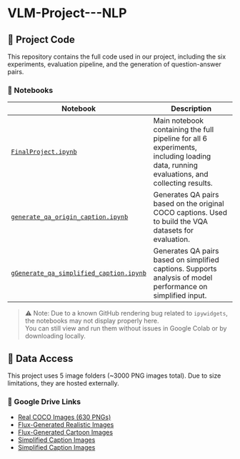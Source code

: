 # VLM-Project---NLP
## 🧠 Project Code

This repository contains the full code used in our project, including the six experiments, evaluation pipeline, and the generation of question-answer pairs.

### 📂 Notebooks

| Notebook | Description |
|----------|-------------|
| [`FinalProject.ipynb`](FinalProject.ipynb) | Main notebook containing the full pipeline for all 6 experiments, including loading data, running evaluations, and collecting results. |
| [`generate_qa_origin_caption.ipynb`](generate_qa_origin_caption.ipynb) | Generates QA pairs based on the original COCO captions. Used to build the VQA datasets for evaluation. |
| [`gGenerate_qa_simplified_caption.ipynb`](Generate_qa_simplified_caption.ipynb) | Generates QA pairs based on simplified captions. Supports analysis of model performance on simplified input. |

> ⚠️ Note: Due to a known GitHub rendering bug related to `ipywidgets`, the notebooks may not display properly here.  
> You can still view and run them without issues in Google Colab or by downloading locally.

## 📁 Data Access

This project uses 5 image folders (~3000 PNG images total). Due to size limitations, they are hosted externally.

### 🔗 Google Drive Links

- [Real COCO Images (630 PNGs)](https://drive.google.com/drive/folders/1G1ucXLwMytVNfmzJcCRnAN2Ix77XcpM5?usp=sharing)
- [Flux-Generated Realistic Images](https://drive.google.com/drive/folders/1L9lKaA5EJHEtyjbaHEYj3W86tPMgBAzB?usp=sharing)
- [Flux-Generated Cartoon Images](https://drive.google.com/drive/folders/1793_0s7vY96EtaD0Pc5ruZ0g1w4ekFoI?usp=sharing)
- [Simplified Caption Images](https://drive.google.com/drive/folders/1qpMHYXg0jbBdfOnebsipn4MZRloPspKf?usp=sharing)
- [Simplified Caption Images](https://drive.google.com/drive/folders/123QKCkCgb8udtaX1vsXCNOMFqhgmIYim?usp=sharing)
